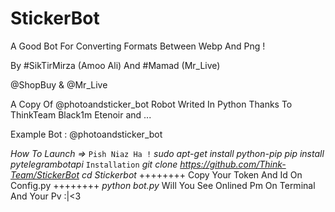 # StickerBot
A Good Bot For Converting Formats Between Webp And Png !

By #SikTirMirza (Amoo Ali)
And #Mamad (Mr_Live)

@ShopBuy & @Mr_Live

A Copy Of @photoandsticker_bot Robot Writed In Python
 Thanks To
ThinkTeam
Black1m
Etenoir
and ...

Example Bot : @photoandsticker_bot

*How To Launch =>*
  `Pish Niaz Ha !`
  _sudo apt-get install python-pip_
  _pip install pytelegrambotapi_
  `Installation`
  _git clone https://github.com/Think-Team/StickerBot_
  _cd Stickerbot_
  ++++++++ Copy Your Token And Id On Config.py ++++++++
  _python bot.py_
  Will You See Onlined Pm On Terminal And Your Pv :|<3
